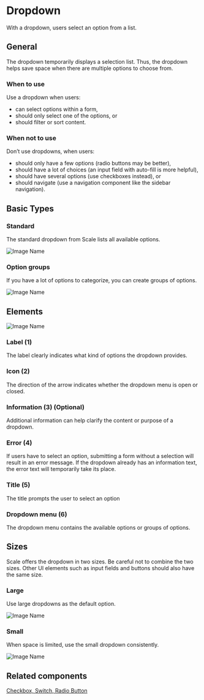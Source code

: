 # Dropdown

With a dropdown, users select an option from a list.

## General

The dropdown temporarily displays a selection list. Thus, the dropdown helps save space when there are multiple options to choose from.

### When to use

Use a dropdown when users:

* can select options within a form,
* should only select one of the options, or
* should filter or sort content.

### When not to use

Don’t use dropdowns, when users:

* should only have a few options (radio buttons may be better),
* should have a lot of choices (an input field with auto-fill is more helpful),
* should have several options (use checkboxes instead), or
* should navigate (use a navigation component like the sidebar navigation).

## Basic Types

### Standard

The standard dropdown from Scale lists all available options.

![Image Name](assets/3_components/select-box/Dropdown.png)

### Option groups

If you have a lot of options to categorize, you can create groups of options.

![Image Name](assets/3_components/select-box/Dropdown-optionsgruppe.png)

## Elements

![Image Name](assets/3_components/select-box/Elemente.png)

### Label (1)

The label clearly indicates what kind of options the dropdown provides.

### Icon (2)

The direction of the arrow indicates whether the dropdown menu is open or closed.

### Information (3) (Optional)

Additional information can help clarify the content or purpose of a dropdown.

### Error (4)

If users have to select an option, submitting a form without a selection will result in an error message. If the dropdown already has an information text, the error text will temporarily take its place.

### Title (5)

The title prompts the user to select an option

### Dropdown menu (6)

The dropdown menu contains the available options or groups of options.

## Sizes

Scale offers the dropdown in two sizes. Be careful not to combine the two sizes. Other UI elements such as input fields and buttons should also have the same size.

### Large

Use large dropdowns as the default option.

![Image Name](assets/3_components/select-box/dropdown-gross.png)

### Small

When space is limited, use the small dropdown consistently.

![Image Name](assets/3_components/select-box/dropdown-klein.png)

## Related components

<a href="../?path=/usage/components-checkbox--standard">Checkbox, </a>
<a href="../?path=/usage/components-switch--standard">Switch, </a>
<a href="../?path=/usage/components-radiobutton--standard">Radio Button</a>